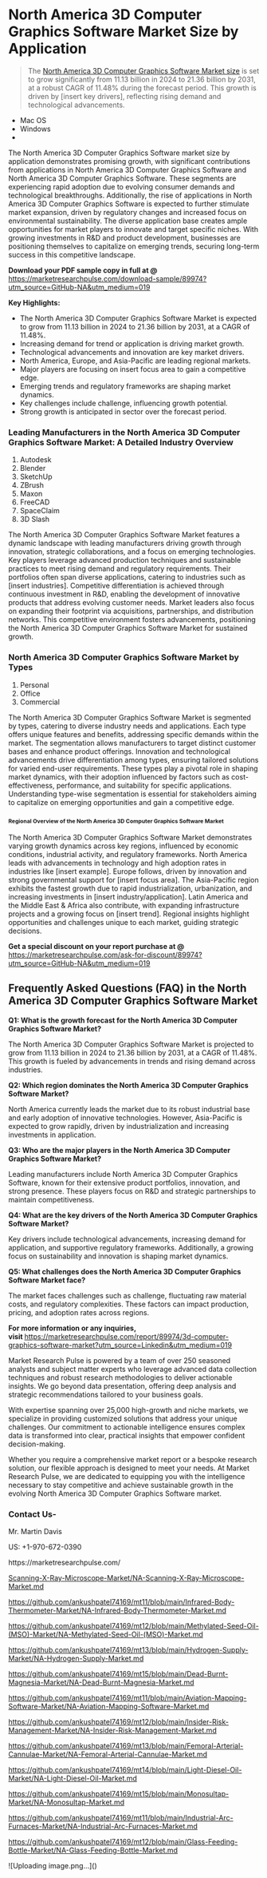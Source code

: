 <h1>North America 3D Computer Graphics Software Market&nbsp;Size by Application</h1><blockquote><p>The <a href="https://marketresearchpulse.com/download-sample/89974?utm_source=GitHub-NA&amp;utm_medium=019">North America 3D Computer Graphics Software Market size</a> is set to grow significantly from 11.13 billion in 2024 to 21.36 billion by 2031, at a robust CAGR of 11.48% during the forecast period. This growth is driven by [insert key drivers], reflecting rising demand and technological advancements.</p></blockquote><ul><li>Mac OS <li> Windows<li> </li></ul><p>The North America 3D Computer Graphics Software market size by application demonstrates promising growth, with significant contributions from applications in North America 3D Computer Graphics Software and North America 3D Computer Graphics Software. These segments are experiencing rapid adoption due to evolving consumer demands and technological breakthroughs. Additionally, the rise of applications in North America 3D Computer Graphics Software is expected to further stimulate market expansion, driven by regulatory changes and increased focus on environmental sustainability. The diverse application base creates ample opportunities for market players to innovate and target specific niches. With growing investments in R&D and product development, businesses are positioning themselves to capitalize on emerging trends, securing long-term success in this competitive landscape.</p><p><strong>Download your PDF sample copy in full at @ </strong><a href="https://marketresearchpulse.com/download-sample/89974?utm_source=GitHub-NA&amp;utm_medium=019">https://marketresearchpulse.com/download-sample/89974?utm_source=GitHub-NA&amp;utm_medium=019</a></p><p><strong>Key Highlights: </strong></p><ul><li>The North America 3D Computer Graphics Software Market is expected to grow from 11.13 billion in 2024 to 21.36 billion by 2031, at a CAGR of 11.48%.</li><li>Increasing demand for trend or application is driving market growth.</li><li>Technological advancements and innovation are key market drivers.</li><li>North America, Europe, and Asia-Pacific are leading regional markets.</li><li>Major players are focusing on insert focus area to gain a competitive edge.</li><li>Emerging trends and regulatory frameworks are shaping market dynamics.</li><li>Key challenges include challenge, influencing growth potential.</li><li>Strong growth is anticipated in sector over the forecast period.</li></ul><h3>Leading Manufacturers in the North America 3D Computer Graphics Software Market: A Detailed Industry Overview</h3><ol><li>Autodesk</li><li>Blender</li><li>SketchUp</li><li>ZBrush</li><li>Maxon</li><li>FreeCAD</li><li>SpaceClaim</li><li>3D Slash</li></ol><div class="flex max-w-full flex-col flex-grow"><div class="min-h-8 text-message flex w-full flex-col items-end gap-2 whitespace-normal break-words [.text-message+&amp;]:mt-5" dir="auto" data-message-author-role="assistant" data-message-id="fd8432e4-4910-450d-b182-61b7bfb0a01f" data-message-model-slug="gpt-4o"><div class="flex w-full flex-col gap-1 empty:hidden first:pt-[3px]"><div class="markdown prose w-full break-words dark:prose-invert light"><p>The North America 3D Computer Graphics Software Market features a dynamic landscape with leading manufacturers driving growth through innovation, strategic collaborations, and a focus on emerging technologies. Key players leverage advanced production techniques and sustainable practices to meet rising demand and regulatory requirements. Their portfolios often span diverse applications, catering to industries such as [insert industries]. Competitive differentiation is achieved through continuous investment in R&amp;D, enabling the development of innovative products that address evolving customer needs. Market leaders also focus on expanding their footprint via acquisitions, partnerships, and distribution networks. This competitive environment fosters advancements, positioning the North America 3D Computer Graphics Software Market for sustained growth.</p></div></div></div></div><h3>North America 3D Computer Graphics Software Market by Types</h3><ol><li>Personal <li> Office <li> Commercial</li></ol><div class="flex max-w-full flex-col flex-grow"><div class="min-h-8 text-message flex w-full flex-col items-end gap-2 whitespace-normal break-words [.text-message+&amp;]:mt-5" dir="auto" data-message-author-role="assistant" data-message-id="084470be-0bb7-4664-bddf-5156b4f41249" data-message-model-slug="gpt-4o-mini"><div class="flex w-full flex-col gap-1 empty:hidden first:pt-[3px]"><div class="markdown prose w-full break-words dark:prose-invert light"><p>The North America 3D Computer Graphics Software Market is segmented by types, catering to diverse industry needs and applications. Each type offers unique features and benefits, addressing specific demands within the market. The segmentation allows manufacturers to target distinct customer bases and enhance product offerings. Innovation and technological advancements drive differentiation among types, ensuring tailored solutions for varied end-user requirements. These types play a pivotal role in shaping market dynamics, with their adoption influenced by factors such as cost-effectiveness, performance, and suitability for specific applications. Understanding type-wise segmentation is essential for stakeholders aiming to capitalize on emerging opportunities and gain a competitive edge.</p></div></div></div></div><h3><span style="font-size: 11px;">Regional Overview of the North America 3D Computer Graphics Software Market</span></h3><div class="flex max-w-full flex-col flex-grow"><div class="min-h-8 text-message flex w-full flex-col items-end gap-2 whitespace-normal break-words [.text-message+&amp;]:mt-5" dir="auto" data-message-author-role="assistant" data-message-id="e9038762-ce64-4e30-91c9-9bd413514231" data-message-model-slug="gpt-4o-mini"><div class="flex w-full flex-col gap-1 empty:hidden first:pt-[3px]"><div class="markdown prose w-full break-words dark:prose-invert light"><p>The North America 3D Computer Graphics Software Market demonstrates varying growth dynamics across key regions, influenced by economic conditions, industrial activity, and regulatory frameworks. North America leads with advancements in technology and high adoption rates in industries like [insert example]. Europe follows, driven by innovation and strong governmental support for [insert focus area]. The Asia-Pacific region exhibits the fastest growth due to rapid industrialization, urbanization, and increasing investments in [insert industry/application]. Latin America and the Middle East &amp; Africa also contribute, with expanding infrastructure projects and a growing focus on [insert trend]. Regional insights highlight opportunities and challenges unique to each market, guiding strategic decisions.</p></div></div></div></div><p><strong>Get a special discount on your report purchase at @ </strong><a href="https://marketresearchpulse.com/ask-for-discount/89974?utm_source=GitHub-NA&amp;utm_medium=019">https://marketresearchpulse.com/ask-for-discount/89974?utm_source=GitHub-NA&amp;utm_medium=019</a></p><h2>Frequently Asked Questions (FAQ) in the North America 3D Computer Graphics Software Market</h2><p><strong>Q1: What is the growth forecast for the North America 3D Computer Graphics Software Market?</strong></p><p>The North America 3D Computer Graphics Software Market is projected to grow from 11.13 billion in 2024 to 21.36 billion by 2031, at a CAGR of 11.48%. This growth is fueled by advancements in trends and rising demand across industries.</p><p><strong>Q2: Which region dominates the North America 3D Computer Graphics Software Market?</strong></p><p>North America currently leads the market due to its robust industrial base and early adoption of innovative technologies. However, Asia-Pacific is expected to grow rapidly, driven by industrialization and increasing investments in application.</p><p><strong>Q3: Who are the major players in the North America 3D Computer Graphics Software Market?</strong></p><p>Leading manufacturers include North America 3D Computer Graphics Software, known for their extensive product portfolios, innovation, and strong presence. These players focus on R&amp;D and strategic partnerships to maintain competitiveness.</p><p><strong>Q4: What are the key drivers of the North America 3D Computer Graphics Software Market?</strong></p><p>Key drivers include technological advancements, increasing demand for application, and supportive regulatory frameworks. Additionally, a growing focus on sustainability and innovation is shaping market dynamics.</p><p><strong>Q5: What challenges does the North America 3D Computer Graphics Software Market face?</strong></p><p>The market faces challenges such as challenge, fluctuating raw material costs, and regulatory complexities. These factors can impact production, pricing, and adoption rates across regions.</p><p><strong>For more information or any inquiries, visit&nbsp;</strong><a href="https://marketresearchpulse.com/report/89974/3d-computer-graphics-software-market?utm_source=Linkedin&utm_medium=019">https://marketresearchpulse.com/report/89974/3d-computer-graphics-software-market?utm_source=Linkedin&utm_medium=019</a></p><p>Market Research Pulse is powered by a team of over 250 seasoned analysts and subject matter experts who leverage advanced data collection techniques and robust research methodologies to deliver actionable insights. We go beyond data presentation, offering deep analysis and strategic recommendations tailored to your business goals.</p><p>With expertise spanning over 25,000 high-growth and niche markets, we specialize in providing customized solutions that address your unique challenges. Our commitment to actionable intelligence ensures complex data is transformed into clear, practical insights that empower confident decision-making.</p><p>Whether you require a comprehensive market report or a bespoke research solution, our flexible approach is designed to meet your needs. At Market Research Pulse, we are dedicated to equipping you with the intelligence necessary to stay competitive and achieve sustainable growth in the evolving North America 3D Computer Graphics Software market.</p><h3><strong>Contact Us-</strong></h3><p>Mr. Martin Davis</p><p>US: +1-970-672-0390</p><p>https://marketresearchpulse.com/</p><p><a href="Scanning-X-Ray-Microscope-Market/NA-Scanning-X-Ray-Microscope-Market.md">Scanning-X-Ray-Microscope-Market/NA-Scanning-X-Ray-Microscope-Market.md</a></p><p><a href="https://github.com/ankushpatel74169/mt11/blob/main/Infrared-Body-Thermometer-Market/NA-Infrared-Body-Thermometer-Market.md">https://github.com/ankushpatel74169/mt11/blob/main/Infrared-Body-Thermometer-Market/NA-Infrared-Body-Thermometer-Market.md</a></p><p><a href="https://github.com/ankushpatel74169/mt12/blob/main/Methylated-Seed-Oil-(MSO)-Market/NA-Methylated-Seed-Oil-(MSO)-Market.md">https://github.com/ankushpatel74169/mt12/blob/main/Methylated-Seed-Oil-(MSO)-Market/NA-Methylated-Seed-Oil-(MSO)-Market.md</a></p><p><a href="https://github.com/ankushpatel74169/mt13/blob/main/Hydrogen-Supply-Market/NA-Hydrogen-Supply-Market.md">https://github.com/ankushpatel74169/mt13/blob/main/Hydrogen-Supply-Market/NA-Hydrogen-Supply-Market.md</a></p><p><a href="https://github.com/ankushpatel74169/mt15/blob/main/Dead-Burnt-Magnesia-Market/NA-Dead-Burnt-Magnesia-Market.md">https://github.com/ankushpatel74169/mt15/blob/main/Dead-Burnt-Magnesia-Market/NA-Dead-Burnt-Magnesia-Market.md</a></p><p><a href="https://github.com/ankushpatel74169/mt11/blob/main/Aviation-Mapping-Software-Market/NA-Aviation-Mapping-Software-Market.md">https://github.com/ankushpatel74169/mt11/blob/main/Aviation-Mapping-Software-Market/NA-Aviation-Mapping-Software-Market.md</a></p><p><a href="https://github.com/ankushpatel74169/mt12/blob/main/Insider-Risk-Management-Market/NA-Insider-Risk-Management-Market.md">https://github.com/ankushpatel74169/mt12/blob/main/Insider-Risk-Management-Market/NA-Insider-Risk-Management-Market.md</a></p><p><a href="https://github.com/ankushpatel74169/mt13/blob/main/Femoral-Arterial-Cannulae-Market/NA-Femoral-Arterial-Cannulae-Market.md">https://github.com/ankushpatel74169/mt13/blob/main/Femoral-Arterial-Cannulae-Market/NA-Femoral-Arterial-Cannulae-Market.md</a></p><p><a href="https://github.com/ankushpatel74169/mt14/blob/main/Light-Diesel-Oil-Market/NA-Light-Diesel-Oil-Market.md">https://github.com/ankushpatel74169/mt14/blob/main/Light-Diesel-Oil-Market/NA-Light-Diesel-Oil-Market.md</a></p><p><a href="https://github.com/ankushpatel74169/mt15/blob/main/Monosultap-Market/NA-Monosultap-Market.md">https://github.com/ankushpatel74169/mt15/blob/main/Monosultap-Market/NA-Monosultap-Market.md</a></p><p><a href="https://github.com/ankushpatel74169/mt11/blob/main/Industrial-Arc-Furnaces-Market/NA-Industrial-Arc-Furnaces-Market.md">https://github.com/ankushpatel74169/mt11/blob/main/Industrial-Arc-Furnaces-Market/NA-Industrial-Arc-Furnaces-Market.md</a></p><p><a href="https://github.com/ankushpatel74169/mt12/blob/main/Glass-Feeding-Bottle-Market/NA-Glass-Feeding-Bottle-Market.md">https://github.com/ankushpatel74169/mt12/blob/main/Glass-Feeding-Bottle-Market/NA-Glass-Feeding-Bottle-Market.md</a></p>
![Uploading image.png…]()
